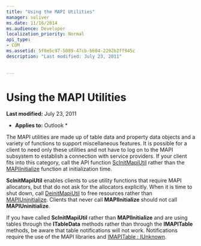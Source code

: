 ```yaml
---
title: "Using the MAPI Utilities"
manager: soliver
ms.date: 11/16/2014
ms.audience: Developer
localization_priority: Normal
api_type:
- COM
ms.assetid: 5f0e5c97-5089-47cb-b604-2292b2ff945c
description: "Last modified: July 23, 2011"
 
 
---
```


# Using the MAPI Utilities

 **Last modified:** July 23, 2011 
  
 * **Applies to:** Outlook * 
  
The MAPI utilities are made up of table data and property data objects and a variety of functions to support miscellaneous features. It is possible for a client to need only these utilities and not have to log on to the MAPI subsystem to establish a connection with service providers. If your client fits into this category, call the API function [ScInitMapiUtil](scinitmapiutil.md) rather than the [MAPIInitialize](mapiinitialize.md) function at initialization time. 
  
 **ScInitMapiUtil** enables clients to use utility functions that require MAPI allocators, but that do not ask for the allocators explicitly. When it is time to shut down, call [DeinitMapiUtil](deinitmapiutil.md) to free resources rather than [MAPIUninitialize](mapiuninitialize.md). Clients that never call **MAPIInitialize** should not call **MAPIUninitialize**.
  
If you have called **ScInitMapiUtil** rather than **MAPIInitialize** and are using tables through the **ITableData** methods rather than through the **IMAPITable** methods, be aware that table notifications will not work. Notifications require the use of the MAPI libraries and [IMAPITable : IUnknown](imapitableiunknown.md).
  

